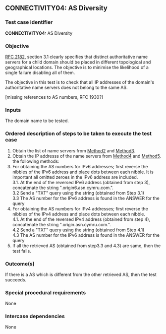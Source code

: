 ## CONNECTIVITY04: AS Diversity

### Test case identifier

**CONNECTIVITY04:** AS Diversity

### Objective

[RFC 2182](http://tools.ietf.org/html/rfc2182), section 3.1
clearly specifies that distinct authoritative name servers for a child
domain should be placed in different topological and geographical locations.
The objective is to minimise the likelihood of a single failure disabling
all of them. 

The objective in this test is to check that all IP addresses of the domain's
authoritative name servers does not belong to the same AS.

[missing references to AS numbers, RFC 1930?]

### Inputs

The domain name to be tested.

### Ordered description of steps to be taken to execute the test case

1. Obtain the list of name servers from [Method2](../Methods.md) and
   [Method3](../Methods.md).
2. Obtain the IP addresss of the name servers from [Method4](../Methods.md)
   and [Method5](../Methods.md).
   the following methods:
3. For obtaining the AS numbers for IPv6 addresses; first reverse the nibbles of 
   the IPv6 address and place dots between each nibble. It is important all omitted 
   zeroes in the IPv6 address are included. <br />
3.1. At the end of the reversed IPv6 address (obtained from step 3), concatenate
     the string ".origin6.asn.cymru.com.". <br/>
3.2 Send a "TXT" query using the string (obtained from Step 3.1) <br/>
3.3 The AS number for the IPv6 address is found in the ANSWER for the query 
4. For obtaining the AS numbers for IPv4 addresses; first reverse the nibbles 
   of the IPv4 address and  place dots between each nibble. <br/>
4.1. At the end of the reversed IPv4 address (obtained from step 4), concatenate 
     the string ".origin.asn.cymru.com.". <br/> 
4.2 Send a "TXT" query using the string (obtained from Step 4.1) <br/>
4.3 The AS number for the IPv6 address is found in the ANSWER for the query 
5. If all the retrieved AS (obtained from step3.3 and 4.3) are same, then the test
   fails.

### Outcome(s)

If there is a AS which is different from the other retrieved AS, then the
test succeeds.

### Special procedural requirements

None

### Intercase dependencies

None
